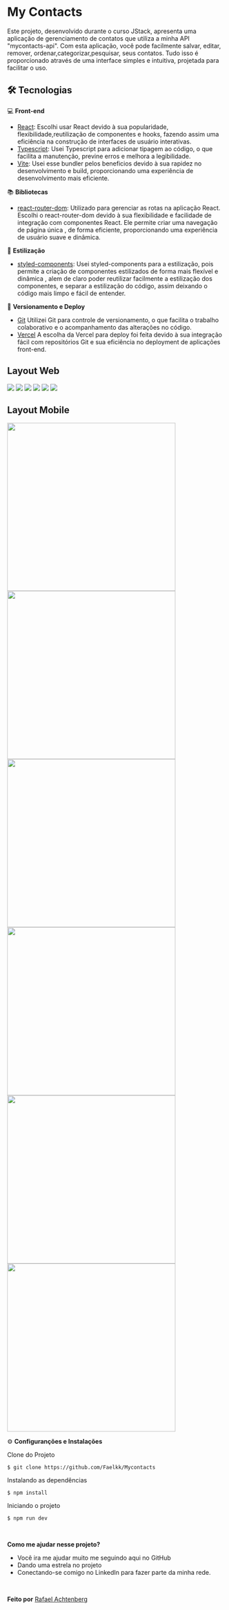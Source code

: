 # My Contacts

Este projeto, desenvolvido durante o curso JStack, apresenta uma aplicação de gerenciamento de contatos que utiliza a minha API "mycontacts-api". Com esta aplicação, você pode facilmente salvar, editar, remover, ordenar,categorizar,pesquisar, seus contatos. Tudo isso é proporcionado através de uma interface simples e intuitiva, projetada para facilitar o uso.

## 🛠️ Tecnologias

💻 **Front-end**

- [React](https://react.dev/): Escolhi usar React devido à sua popularidade, flexibilidade,reutilização de componentes e hooks, fazendo assim uma eficiência na construção de interfaces de usuário interativas.
- [Typescript](https://www.typescriptlang.org): Usei Typescript para adicionar tipagem ao código, o que facilita a manutenção, previne erros e melhora a legibilidade.
- [Vite](https://vitejs.dev/): Usei esse bundler pelos beneficios devido à sua rapidez no desenvolvimento e build, proporcionando uma experiência de desenvolvimento mais eficiente.

📚 **Bibliotecas**

- [react-router-dom](https://reactrouter.com/en/main): Utilizado para gerenciar as rotas na aplicação React. Escolhi o react-router-dom devido à sua flexibilidade e facilidade de integração com componentes React. Ele permite criar uma navegação de página única , de forma eficiente, proporcionando uma experiência de usuário suave e dinâmica.

🎨 **Estilização**

- [styled-components](https://styled-components.com/): Usei styled-components para a estilização, pois permite a criação de componentes estilizados de forma mais flexível e dinâmica , alem de claro poder reutilizar facilmente a estilização dos componentes, e separar a estilização do código, assim deixando o código mais limpo e fácil de entender.

🔋 **Versionamento e Deploy**

- [Git](https://git-scm.com) Utilizei Git para controle de versionamento, o que facilita o trabalho colaborativo e o acompanhamento das alterações no código.
- [Vercel](https://vercel.com/) A escolha da Vercel para deploy foi feita devido à sua integração fácil com repositórios Git e sua eficiência no deployment de aplicações front-end.

## Layout Web

<img src="public/home.png">
<img src="public/no contact.png">
<img src="public/edit contact.png">
<img src="public/new contact.png">
<img src="public/delete contact modal.png">
<img src="public/search no contact.png">

## Layout Mobile

<img style="width:390px;" src="public/home responsivo.png"> 
<img style="width:390px;" src="public/no contact responsivo.png">
<img style="width:390px;" src="public/edit contact responsivo.png">
<img style="width:390px;" src="public/new contact responsivo.png">
<img style="width:390px;" src="public/delete modal responsivo.png ">
<img style="width:390px;" src="public/search no contact responsivo.png">

<br>

⚙️ **Configuranções e Instalações**

Clone do Projeto

    $ git clone https://github.com/Faelkk/Mycontacts

Instalando as dependências

    $ npm install

Iniciando o projeto

    $ npm run dev

<br>

**Como me ajudar nesse projeto?**

- Você ira me ajudar muito me seguindo aqui no GitHub
- Dando uma estrela no projeto
- Conectando-se comigo no LinkedIn para fazer parte da minha rede.

<br>

**Feito por**
[Rafael Achtenberg](linkedin.com/in/rafael-achtenberg-7a4b12284/)
